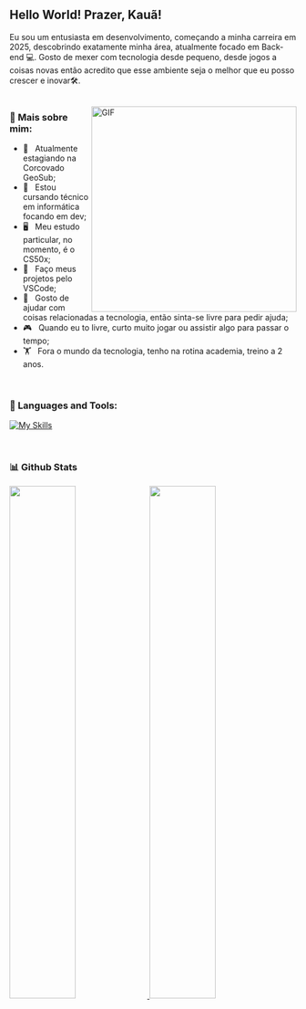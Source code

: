 ## Hello World! Prazer, Kauã!

Eu sou um entusiasta em desenvolvimento, começando a minha carreira em 2025, descobrindo exatamente minha área, atualmente focado em Back-end 💻. Gosto de mexer com tecnologia desde pequeno, desde jogos a coisas novas então acredito que esse ambiente seja o melhor que eu posso crescer e inovar🛠️. 
<br/>
<br/>

<img align="right" alt="GIF" src="https://raw.githubusercontent.com/rahul-jha98/rahul-jha98/main/techstack.gif" width="360px"/>
  
### 🧐 Mais sobre mim:

- 🔭 &nbsp; Atualmente estagiando na Corcovado GeoSub;
- 🤝 &nbsp; Estou cursando técnico em informática focando em dev;
- 🖥️ &nbsp; Meu estudo particular, no momento, é o CS50x; 
- 🎨 &nbsp; Faço meus projetos pelo VSCode;
- 💬 &nbsp; Gosto de ajudar com coisas relacionadas a tecnologia, então sinta-se livre para pedir ajuda;
- 🎮 &nbsp; Quando eu to livre, curto muito jogar ou assistir algo para passar o tempo;
- 🏋️ &nbsp; Fora o mundo da tecnologia, tenho na rotina academia, treino a 2 anos.

<br>

### 🔨 Languages and Tools:
[![My Skills](https://skillicons.dev/icons?i=python,c,html,css,vscode,github,windows)](https://skillicons.dev)

<br>


### 📊 Github Stats
<a href="https://github.com/Kaua-TechDev/github-readme-stats">
  <img width="48%" src="https://github-readme-stats.vercel.app/api?username=Kaua-TechDev&show_icons=true&theme=default" />
</a>
<a href="https://github.com/Kaua-TechDev/convoychat">
  <img width="48%" src="https://github-readme-stats.vercel.app/api/top-langs?username=Kaua-TechDev&layout=pie&langs_count=8&card_width=300&theme=default" />
</a

</a>
